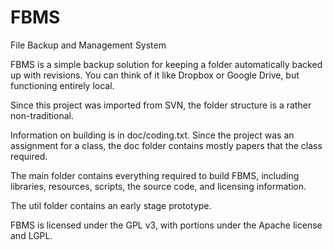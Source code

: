 FBMS
====

File Backup and Management System

FBMS is a simple backup solution for keeping a folder automatically backed up with revisions. You can think of it like Dropbox or Google Drive, but functioning entirely local.

Since this project was imported from SVN, the folder structure is a rather non-traditional.

Information on building is in doc/coding.txt. Since the project was an assignment for a class, the doc folder contains mostly papers that the class required.

The main folder contains everything required to build FBMS, including libraries, resources, scripts, the source code, and licensing information.

The util folder contains an early stage prototype.

FBMS is licensed under the GPL v3, with portions under the Apache license and LGPL.
